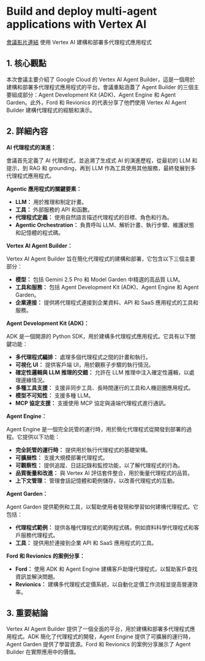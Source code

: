 # Build and deploy multi-agent applications with Vertex AI
[會議影片連結](https://www.youtube.com/watch?v=LBE0Q1w47lg)
使用 Vertex AI 建構和部署多代理程式應用程式

## 1. 核心觀點

本次會議主要介紹了 Google Cloud 的 Vertex AI Agent Builder，這是一個用於建構和部署多代理程式應用程式的平台。會議重點涵蓋了 Agent Builder 的三個主要組成部分：Agent Development Kit (ADK)、Agent Engine 和 Agent Garden。此外，Ford 和 Revionics 的代表分享了他們使用 Vertex AI Agent Builder 建構代理程式的經驗和演示。

## 2. 詳細內容

**AI 代理程式的演進：**

會議首先定義了 AI 代理程式，並追溯了生成式 AI 的演進歷程，從最初的 LLM 和提示，到 RAG 和 grounding，再到 LLM 作為工具使用其他服務，最終發展到多代理程式應用程式。

**Agentic 應用程式的關鍵要素：**

*   **LLM：** 用於推理和制定計畫。
*   **工具：** 外部服務的 API 和函數。
*   **代理程式定義：** 使用自然語言描述代理程式的目標、角色和行為。
*   **Agentic Orchestration：** 負責呼叫 LLM、解析計畫、執行步驟、維護狀態和記憶體的程式碼。

**Vertex AI Agent Builder：**

Vertex AI Agent Builder 旨在簡化代理程式的建構和部署，它包含以下三個主要部分：

*   **模型：** 包括 Gemini 2.5 Pro 和 Model Garden 中精選的高品質 LLM。
*   **工具和服務：** 包括 Agent Development Kit (ADK)、Agent Engine 和 Agent Garden。
*   **企業連接：** 提供將代理程式連接到企業資料、API 和 SaaS 應用程式的工具和服務。

**Agent Development Kit (ADK)：**

ADK 是一個開源的 Python SDK，用於建構多代理程式應用程式。它具有以下關鍵功能：

*   **多代理程式編排：** 處理多個代理程式之間的計畫和執行。
*   **可視化 UI：** 提供客戶端 UI，用於觀察子步驟的執行情況。
*   **確定性邏輯與 LLM 推理的交錯：** 允許在 LLM 推理中注入確定性邏輯，以處理邊緣情況。
*   **多種工具支援：** 支援非同步工具、長時間運行的工具和人機迴圈應用程式。
*   **模型不可知性：** 支援多種 LLM。
*   **MCP 協定支援：** 支援使用 MCP 協定與遠端代理程式進行通訊。

**Agent Engine：**

Agent Engine 是一個完全託管的運行時，用於簡化代理程式從開發到部署的過程。它提供以下功能：

*   **完全託管的運行時：** 提供用於執行代理程式的基礎架構。
*   **可擴展性：** 支援大規模部署代理程式。
*   **可觀察性：** 提供追蹤、日誌記錄和監控功能，以了解代理程式的行為。
*   **品質衡量和改進：** 與 Vertex AI 評估套件整合，用於衡量代理程式的品質。
*   **上下文管理：** 管理會話記憶體和範例儲存，以改善代理程式的互動。

**Agent Garden：**

Agent Garden 提供範例和工具，以幫助使用者發現和學習如何建構代理程式。它包括：

*   **代理程式範例：** 提供各種代理程式的範例程式碼，例如資料科學代理程式和客戶服務代理程式。
*   **工具：** 提供用於連接到企業 API 和 SaaS 應用程式的工具。

**Ford 和 Revionics 的案例分享：**

*   **Ford：** 使用 ADK 和 Agent Engine 建構客戶助理代理程式，以幫助客戶查找資訊並解決問題。
*   **Revionics：** 建構多代理程式定價系統，以自動化定價工作流程並提高營運效率。

## 3. 重要結論

Vertex AI Agent Builder 提供了一個全面的平台，用於建構和部署多代理程式應用程式。ADK 簡化了代理程式的開發，Agent Engine 提供了可擴展的運行時，Agent Garden 提供了學習資源。Ford 和 Revionics 的案例分享展示了 Agent Builder 在實際應用中的價值。
